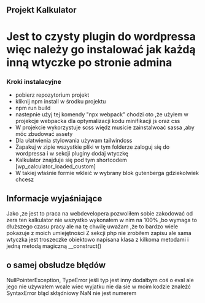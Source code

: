 ## Projekt Kalkulator

# Jest to czysty plugin do wordpressa więc należy go instalować jak każdą inną wtyczke po stronie admina

### Kroki instalacyjne
- pobierz repozytorium projekt
- kliknij npm install w środku projektu
- npm run build
- nastepnie użyj tej komendy "npx webpack" chodzi oto ,że użyłem w projekcje webpacka dla optymalizacji kodu minifikacji js oraz css
- W projekcie wykorzystuje scss więdz musicie zainstalwoać sassa ,aby móc zbudować assety
- Dla ułatwienia stylowania używam tailwindcss
- Zapakuj w zipie wszystkie pliki w tym folderze zaloguj się do wordpressa i w sekcji pluginy dodaj wtyczkę
- Kalkulator znajduje się pod tym shortcodem [wp_calculator_loaded_custom] 
- W takiej właśnie formie wkleić w wybrany blok gutenberga gdziekolwiek chcesz

## Informacje wyjaśniające
Jako ,ze jest to praca na webdevelopera pozwoliłem sobie zakodować od zera ten kalkulator nie wszystko wykonałem w nim na 100% ,bo wymaga to dłuższego czasu pracy ale na tę chwilę uważam ,że to bardzo wiele pokazuje z moich umiejętności
Z sekcji php nie zrobiłem zapisu ale sama wtyczka jest troszeczke obiektowo napisana klasa z kilkoma metodami i jedną metodą magiczną __construct()

## o samej obsłudze błędów
NullPointerException,
TypeError jeśli typ jest inny
dodałbym coś o eval ale jego nie używałem wcale wiec wyjatku nie da sie w moim kodzie znależć
SyntaxError błąd skłądniowy
NaN nie jest numerem